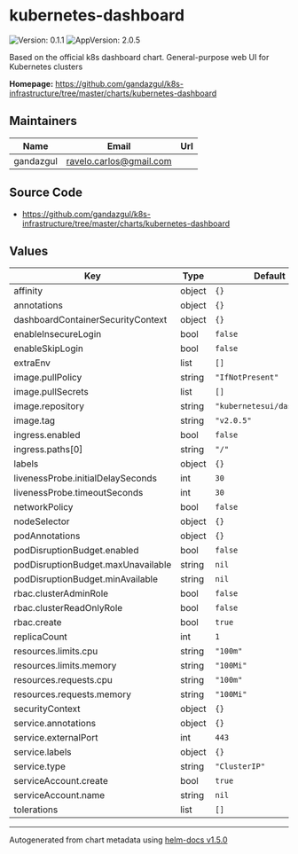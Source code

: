 # kubernetes-dashboard

![Version: 0.1.1](https://img.shields.io/badge/Version-0.1.1-informational?style=flat-square) ![AppVersion: 2.0.5](https://img.shields.io/badge/AppVersion-2.0.5-informational?style=flat-square)

Based on the official k8s dashboard chart. General-purpose web UI for Kubernetes clusters

**Homepage:** <https://github.com/gandazgul/k8s-infrastructure/tree/master/charts/kubernetes-dashboard>

## Maintainers

| Name | Email | Url |
| ---- | ------ | --- |
| gandazgul | ravelo.carlos@gmail.com |  |

## Source Code

* <https://github.com/gandazgul/k8s-infrastructure/tree/master/charts/kubernetes-dashboard>

## Values

| Key | Type | Default | Description |
|-----|------|---------|-------------|
| affinity | object | `{}` |  |
| annotations | object | `{}` |  |
| dashboardContainerSecurityContext | object | `{}` |  |
| enableInsecureLogin | bool | `false` |  |
| enableSkipLogin | bool | `false` |  |
| extraEnv | list | `[]` |  |
| image.pullPolicy | string | `"IfNotPresent"` |  |
| image.pullSecrets | list | `[]` |  |
| image.repository | string | `"kubernetesui/dashboard"` |  |
| image.tag | string | `"v2.0.5"` |  |
| ingress.enabled | bool | `false` |  |
| ingress.paths[0] | string | `"/"` |  |
| labels | object | `{}` |  |
| livenessProbe.initialDelaySeconds | int | `30` |  |
| livenessProbe.timeoutSeconds | int | `30` |  |
| networkPolicy | bool | `false` |  |
| nodeSelector | object | `{}` |  |
| podAnnotations | object | `{}` |  |
| podDisruptionBudget.enabled | bool | `false` |  |
| podDisruptionBudget.maxUnavailable | string | `nil` |  |
| podDisruptionBudget.minAvailable | string | `nil` |  |
| rbac.clusterAdminRole | bool | `false` |  |
| rbac.clusterReadOnlyRole | bool | `false` |  |
| rbac.create | bool | `true` |  |
| replicaCount | int | `1` |  |
| resources.limits.cpu | string | `"100m"` |  |
| resources.limits.memory | string | `"100Mi"` |  |
| resources.requests.cpu | string | `"100m"` |  |
| resources.requests.memory | string | `"100Mi"` |  |
| securityContext | object | `{}` |  |
| service.annotations | object | `{}` |  |
| service.externalPort | int | `443` |  |
| service.labels | object | `{}` |  |
| service.type | string | `"ClusterIP"` |  |
| serviceAccount.create | bool | `true` |  |
| serviceAccount.name | string | `nil` |  |
| tolerations | list | `[]` |  |

----------------------------------------------
Autogenerated from chart metadata using [helm-docs v1.5.0](https://github.com/norwoodj/helm-docs/releases/v1.5.0)
